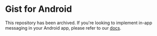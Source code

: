 # Gist for Android

This repository has been archived. If you're looking to implement in-app messaging in your Android app, please refer to our [docs](https://customer.io/docs/journeys/in-app-getting-started/).
